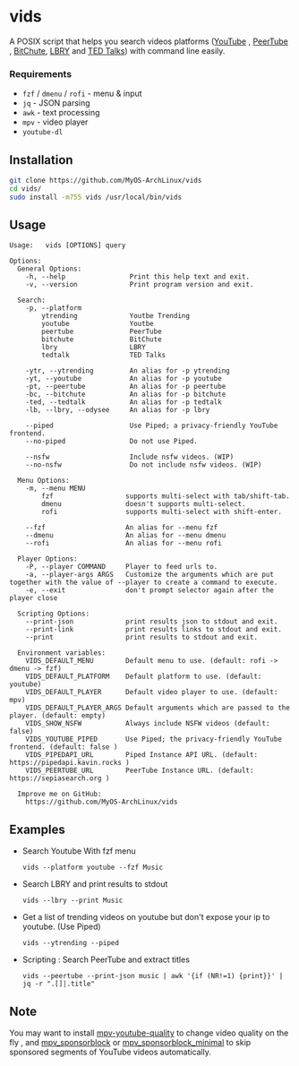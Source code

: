 # vids

A POSIX script that helps you search videos platforms ([YouTube](https://www.youtube.com) , [PeerTube](https://sepiasearch.org) , [BitChute](https://www.bitchute.com), [LBRY](https://odysee.com) and [TED Talks](https://ted2srt.org/api/search)) with command line easily.

### Requirements
- `fzf` / `dmenu` / `rofi` - menu & input 
- `jq` - JSON parsing
- `awk` - text processing
- `mpv` - video player
- `youtube-dl`

## Installation

```bash
git clone https://github.com/MyOS-ArchLinux/vids
cd vids/
sudo install -m755 vids /usr/local/bin/vids
```

## Usage
```
Usage:   vids [OPTIONS] query

Options:
  General Options:
    -h, --help                Print this help text and exit.
    -v, --version             Print program version and exit.

  Search:
    -p, --platform            
        ytrending             Youtbe Trending
        youtube               Youtbe
        peertube              PeerTube
        bitchute              BitChute
        lbry                  LBRY
        tedtalk               TED Talks

    -ytr, --ytrending         An alias for -p ytrending
    -yt, --youtube            An alias for -p youtube
    -pt, --peertube           An alias for -p peertube
    -bc, --bitchute           An alias for -p bitchute
    -ted, --tedtalk           An alias for -p tedtalk
    -lb, --lbry, --odysee     An alias for -p lbry

    --piped                   Use Piped; a privacy-friendly YouTube frontend.
    --no-piped                Do not use Piped.

    --nsfw                    Include nsfw videos. (WIP)
    --no-nsfw                 Do not include nsfw videos. (WIP)

  Menu Options:
    -m, --menu MENU          
        fzf                  supports multi-select with tab/shift-tab.
        dmenu                doesn't supports multi-select.
        rofi                 supports multi-select with shift-enter.

    --fzf                    An alias for --menu fzf
    --dmenu                  An alias for --menu dmenu
    --rofi                   An alias for --menu rofi

  Player Options:
    -P, --player COMMAND     Player to feed urls to.
    -a, --player-args ARGS   Customize the arguments which are put together with the value of --player to create a command to execute.
    -e, --exit               don't prompt selector again after the player close

  Scripting Options:
    --print-json             print results json to stdout and exit.
    --print-link             print results links to stdout and exit.
    --print                  print results to stdout and exit.

  Environment variables:
    VIDS_DEFAULT_MENU        Default menu to use. (default: rofi -> dmenu -> fzf)
    VIDS_DEFAULT_PLATFORM    Default platform to use. (default: youtube)
    VIDS_DEFAULT_PLAYER      Default video player to use. (default: mpv)
    VIDS_DEFAULT_PLAYER_ARGS Default arguments which are passed to the player. (default: empty)
    VIDS_SHOW_NSFW           Always include NSFW videos (default: false)
    VIDS_YOUTUBE_PIPED       Use Piped; the privacy-friendly YouTube frontend. (default: false )
    VIDS_PIPEDAPI_URL        Piped Instance API URL. (default: https://pipedapi.kavin.rocks )
    VIDS_PEERTUBE_URL        PeerTube Instance URL. (default: https://sepiasearch.org )

  Improve me on GitHub:
    https://github.com/MyOS-ArchLinux/vids
```
## Examples
- Search Youtube With fzf menu

    `vids --platform youtube --fzf Music`

- Search LBRY and print results to stdout

    `vids --lbry --print Music`

- Get a list of trending videos on youtube but don't expose your ip to youtube. (Use Piped)

    `vids --ytrending --piped`

- Scripting : Search PeerTube and extract titles

    `vids --peertube --print-json music | awk '{if (NR!=1) {print}}' | jq -r ".[]|.title"`

## Note
You may want to install [mpv-youtube-quality](https://github.com/jgreco/mpv-youtube-quality) to change video quality on the fly , and [mpv_sponsorblock](https://github.com/po5/mpv_sponsorblock) or [mpv_sponsorblock_minimal](https://codeberg.org/jouni/mpv_sponsorblock_minimal) to skip sponsored segments of YouTube videos automatically.
